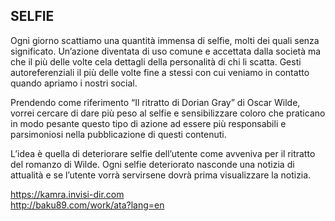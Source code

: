 ## SELFIE ##

<p>Ogni giorno scattiamo una quantità immensa di selfie, molti dei quali senza significato. 
Un’azione diventata di uso comune e accettata dalla società ma che il più delle volte cela 
dettagli della personalità di chi li scatta. Gesti autoreferenziali il più delle volte fine
a stessi con cui veniamo in contatto quando apriamo i nostri social.</p>

<p>Prendendo come riferimento “Il ritratto di Dorian Gray” di Oscar Wilde, vorrei cercare di 
dare più peso al selfie e sensibilizzare coloro che praticano in modo pesante questo tipo 
di azione ad essere più responsabili e parsimoniosi nella pubblicazione di questi contenuti.</p>

<p>L’idea è quella di deteriorare selfie dell’utente come avveniva per il ritratto del romanzo di Wilde. 
Ogni selfie deteriorato nasconde una notizia di attualità e se l’utente vorrà servirsene dovrà prima
visualizzare la notizia.</p>

<a>https://kamra.invisi-dir.com</a> </br>
<a>http://baku89.com/work/ata?lang=en</a>
